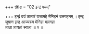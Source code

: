 +++
title = "02 इन्द्रं वयम्"

+++
इन्द्रं वयं त्रातारं यजामहे मेनिहनं बलगहनम् । इन्द्र  
जुषाण इन्द्र आज्यस्य मेनिहा बलगहा  
त्राता त्रायतां स्वाहा ॥ २ ॥